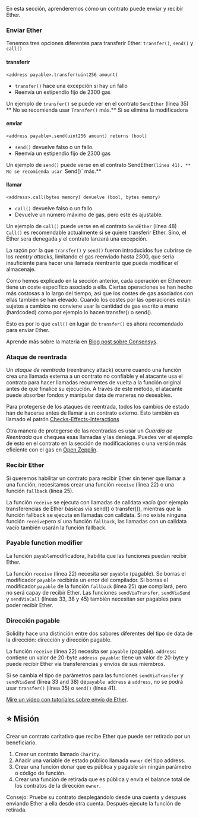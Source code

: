 En esta sección, aprenderemos cómo un contrato puede enviar y recibir Ether.

### Enviar Ether

Tenemos tres opciones diferentes para transferir Ether: `transfer()`, `send()` y `call()`

#### **transferir**

`<address payable>.transfer(uint256 amount)`

- `transfer()` hace una excepción si hay un fallo
- Reenvía un estipendio fijo de 2300 gas

Un ejemplo de `transfer()` se puede ver en el contrato `SendEther` (línea 35)
\*\* No se recomienda usar `Transfer()` más.\*\*
Si se elimina la modificadora

#### **enviar**

`<address payable>.send(uint256 amount) returns (bool)`

- `send()` devuelve falso o un fallo.
- Reenvía un estipendio fijo de 2300 gas

Un ejemplo de `send()` puede verse en el contrato SendEther`(línea 41). ** No se recomienda usar `Send()\` más.\*\*

#### **llamar**

`<address>.call(bytes memory) devuelve (bool, bytes memory)`

- `call()`  devuelve falso o un fallo
- Devuelve un número máximo de gas, pero este es ajustable.

Un ejemplo de `call()` puede verse en el contrato `SendEther` (línea 48)
`Call()` es recomendable actualmente si se quiere transferir Ether.
Sino, el Ether sera denegada y el contrato lanzará una excepción.

La razón por la que  `transfer()` y `send()` fueron introducidos fue cubrirse de los _reentry attacks_, limitando el gas reenviado hasta 2300, que sería insuficiente para hacer una llamada reentrante que pueda modificar el almacenaje.

Como hemos explicado en la sección anterior, cada operación en Ethereum tiene un coste específico asociado a ella. Ciertas operaciones se han hecho más costosas a lo largo del tiempo, asi que los costes de gas asociados con ellas también se han elevado. Cuando los costes por las operaciones están sujetos a cambios no conviene usar la cantidad de gas escrito a mano (hardcoded) como por ejemplo lo hacen transfer() o send().

Esto es por lo que `call()` en lugar de `transfer()` es ahora recomendado para enviar Ether.

Aprende más sobre la materia en <a href="https://consensys.net/diligence/blog/2019/09/stop-using-soliditys-transfer-now/" target="_blank">Blog post sobre Consensys</a>.

### Ataque de reentrada

Un _ataque de reentrada_ (reentrancy attack) ocurre cuando una función crea una llamada externa a un contrato no confiable y el atacante usa el contrato para hacer llamadas recurrentes de vuelta a la función original antes de que finalice su ejecución. A través de este método, el atacante puede absorber fondos y manipular data de maneras no deseables.

Para protegerse de los ataques de reentrada, todos los cambios de estado han de hacerse antes de llamar a un contrato externo. Esto también es llamado el patrón <a href="https://docs.soliditylang.org/en/latest/security-considerations.html#re-entrancy" target="_blank">Checks-Effects-Interactions</a>

Otra manera de protegerse de las reentradas es usar un _Guardia de Reentrada_ que chequea esas llamadas y las deniega. Puedes ver el ejemplo de esto en el contrato en la sección de modificaciones o una versión más eficiente con el gas en <a href="https://github.com/OpenZeppelin/openzeppelin-contracts/blob/master/contracts/security/ReentrancyGuard.sol" target="_blank">Open Zepplin</a>.

### Recibir Ether

Si queremos habilitar un contrato para recibir Ether sin tener que llamar a una función, necesitamos  crear una función  `receive` (línea 22) o una función `fallback` (línea 25).

La función  `receive` se ejecuta con llamadas de calldata vacío (por ejemplo transferencias de Ether básicas vía send() o transfer()), mientras que la función fallback se ejecuta en llamadas con calldata. Si no existe ninguna función `receive`pero sí una función `fallback`, las llamadas con un calldata vacío también usarán la función fallback.

### Payable function modifier

La función `payable`modificadora, habilita que las funciones puedan recibir Ether.

La función `receive` (línea 22) necesita ser  `payable` (pagable). Se borras el modificador  `payable` recibirás un error del compilador. Si borras el modificador  `payable` de la función `fallback` (línea 25) que compilará, pero no será capay de recibir Ether.
Las funciones   `sendViaTransfer`, `sendViaSend` y `sendViaCall` (líneas 33, 38 y 45) también necesitan ser pagables para poder recibir Ether.

### Dirección pagable

Solidity hace una distinción entre dos sabores diferentes del tipo de data de la dirección: dirección y dirección pagable.

La función `receive` (línea 22) necesita ser `payable` (pagable).
`address`: contiene un valor de 20-byte
`address payable`: tiene un valor de 20-byte y puede recibir Ether via transferencias y envíos de sus miembros.

Si se cambia el tipo de parámetros para las funciones `sendViaTransfer` y `sendViaSend` (línea 33 and 38) de`payable address` a `address`, no se podrá usar `transfer()` (línea 35) o `send()` (línea 41).

<a href="https://www.youtube.com/watch?v=_5vGaqgzlG8" target="_blank">Mire un vídeo con tutoriales sobre envío de Ether</a>.

## ⭐️ Misión

Crear un contrato caritativo que recibe Ether que puede ser retirado por un beneficiario.

1. Crear un contrato llamado `Charity`.
2. Añadir una variable de estado público llamada `owner` del tipo address.
3. Crear una función donar que es pública y pagable sin ningún parámetro o código de función.
4. Crear una función de retirada que es pública y envía el balance total de los contratos de la dirección `owner`.

Consejo: Pruebe su contrato desplegándolo desde una cuenta y después enviando Ether a ella desde otra cuenta. Después ejecute la función de retirada.
